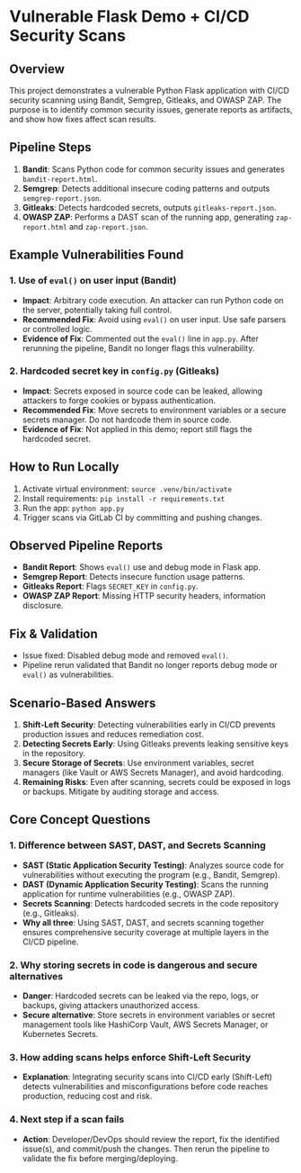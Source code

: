 # Vulnerable Flask Demo + CI/CD Security Scans

## Overview

This project demonstrates a vulnerable Python Flask application with CI/CD security scanning using Bandit, Semgrep, Gitleaks, and OWASP ZAP. The purpose is to identify common security issues, generate reports as artifacts, and show how fixes affect scan results.

## Pipeline Steps

1. **Bandit**: Scans Python code for common security issues and generates `bandit-report.html`.
2. **Semgrep**: Detects additional insecure coding patterns and outputs `semgrep-report.json`.
3. **Gitleaks**: Detects hardcoded secrets, outputs `gitleaks-report.json`.
4. **OWASP ZAP**: Performs a DAST scan of the running app, generating `zap-report.html` and `zap-report.json`.

## Example Vulnerabilities Found

### 1. Use of `eval()` on user input (Bandit)

* **Impact**: Arbitrary code execution. An attacker can run Python code on the server, potentially taking full control.
* **Recommended Fix**: Avoid using `eval()` on user input. Use safe parsers or controlled logic.
* **Evidence of Fix**: Commented out the `eval()` line in `app.py`. After rerunning the pipeline, Bandit no longer flags this vulnerability.

### 2. Hardcoded secret key in `config.py` (Gitleaks)

* **Impact**: Secrets exposed in source code can be leaked, allowing attackers to forge cookies or bypass authentication.
* **Recommended Fix**: Move secrets to environment variables or a secure secrets manager. Do not hardcode them in source code.
* **Evidence of Fix**: Not applied in this demo; report still flags the hardcoded secret.

## How to Run Locally

1. Activate virtual environment: `source .venv/bin/activate`
2. Install requirements: `pip install -r requirements.txt`
3. Run the app: `python app.py`
4. Trigger scans via GitLab CI by committing and pushing changes.

## Observed Pipeline Reports

* **Bandit Report**: Shows `eval()` use and debug mode in Flask app.
* **Semgrep Report**: Detects insecure function usage patterns.
* **Gitleaks Report**: Flags `SECRET_KEY` in `config.py`.
* **OWASP ZAP Report**: Missing HTTP security headers, information disclosure.

## Fix & Validation

* Issue fixed: Disabled debug mode and removed `eval()`.
* Pipeline rerun validated that Bandit no longer reports debug mode or `eval()` as vulnerabilities.

## Scenario-Based Answers

1. **Shift-Left Security**: Detecting vulnerabilities early in CI/CD prevents production issues and reduces remediation cost.
2. **Detecting Secrets Early**: Using Gitleaks prevents leaking sensitive keys in the repository.
3. **Secure Storage of Secrets**: Use environment variables, secret managers (like Vault or AWS Secrets Manager), and avoid hardcoding.
4. **Remaining Risks**: Even after scanning, secrets could be exposed in logs or backups. Mitigate by auditing storage and access.

## Core Concept Questions

### 1. Difference between SAST, DAST, and Secrets Scanning

* **SAST (Static Application Security Testing)**: Analyzes source code for vulnerabilities without executing the program (e.g., Bandit, Semgrep).
* **DAST (Dynamic Application Security Testing)**: Scans the running application for runtime vulnerabilities (e.g., OWASP ZAP).
* **Secrets Scanning**: Detects hardcoded secrets in the code repository (e.g., Gitleaks).
* **Why all three**: Using SAST, DAST, and secrets scanning together ensures comprehensive security coverage at multiple layers in the CI/CD pipeline.

### 2. Why storing secrets in code is dangerous and secure alternatives

* **Danger**: Hardcoded secrets can be leaked via the repo, logs, or backups, giving attackers unauthorized access.
* **Secure alternative**: Store secrets in environment variables or secret management tools like HashiCorp Vault, AWS Secrets Manager, or Kubernetes Secrets.

### 3. How adding scans helps enforce Shift-Left Security

* **Explanation**: Integrating security scans into CI/CD early (Shift-Left) detects vulnerabilities and misconfigurations before code reaches production, reducing cost and risk.

### 4. Next step if a scan fails

* **Action**: Developer/DevOps should review the report, fix the identified issue(s), and commit/push the changes. Then rerun the pipeline to validate the fix before merging/deploying.
